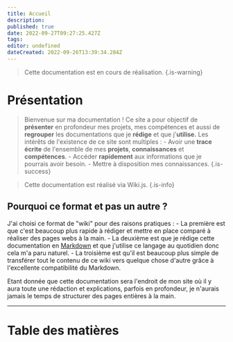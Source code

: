 ```yaml
---
title: Accueil
description: 
published: true
date: 2022-09-27T09:27:25.427Z
tags: 
editor: undefined
dateCreated: 2022-09-26T13:39:34.284Z
---
```


> Cette documentation est en cours de réalisation.
{.is-warning}


# Présentation

> Bienvenue sur ma documentation ! 
Ce site a pour objectif de **présenter** en profondeur mes projets, mes compétences et aussi de **regrouper** les documentations que je **rédige** et que j'**utilise.**
Les intérêts de l'existence de ce site sont multiples : 
	- Avoir une **trace écrite** de l'ensemble de mes **projets**, **connaissances** et **compétences**.
	- Accéder **rapidement** aux informations que je pourrais avoir besoin.
  	- Mettre à disposition mes connaissances.
{.is-success}


> Cette documentation est réalisé via Wiki.js.
{.is-info}

## Pourquoi ce format et pas un autre ?
J'ai choisi ce format de "wiki" pour des raisons pratiques : 
	- La première est que c'est beaucoup plus rapide à rédiger et mettre en place comparé à réaliser des pages webs à la main.
	- La deuxième est que je rédige cette documentation en [Markdown](/technologies/markdown.md) et que j'utilise ce langage au quotidien donc cela m'a paru naturel.
	- La troisième est qu'il est beaucoup plus simple de transférer tout le contenu de ce wiki vers quelque chose d'autre grâce à l'excellente compatibilité du Markdown.

Etant donnée que cette documentation sera l'endroit de mon site où il y aura toute une rédaction et explications, parfois en profondeur, je n'aurais jamais le temps de structurer des pages entières à la main.

---

# Table des matières